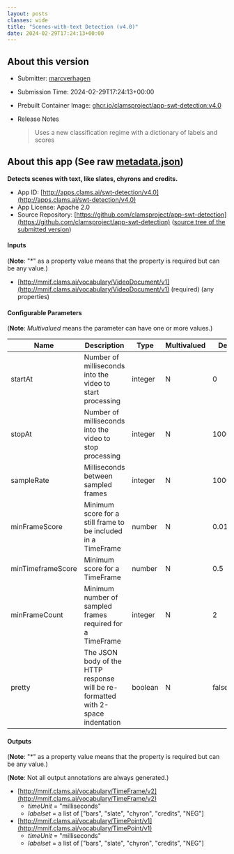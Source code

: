 ```yaml
---
layout: posts
classes: wide
title: "Scenes-with-text Detection (v4.0)"
date: 2024-02-29T17:24:13+00:00
---
```

## About this version

* Submitter: [marcverhagen](https://github.com/marcverhagen)
* Submission Time: 2024-02-29T17:24:13+00:00
* Prebuilt Container Image: [ghcr.io/clamsproject/app-swt-detection:v4.0](https://github.com/clamsproject/app-swt-detection/pkgs/container/app-swt-detection/v4.0)
* Release Notes

    > Uses a new classification regime with a dictionary of labels and scores

## About this app (See raw [metadata.json](metadata.json))

**Detects scenes with text, like slates, chyrons and credits.**

* App ID: [http://apps.clams.ai/swt-detection/v4.0](http://apps.clams.ai/swt-detection/v4.0)
* App License: Apache 2.0
* Source Repository: [https://github.com/clamsproject/app-swt-detection](https://github.com/clamsproject/app-swt-detection) ([source tree of the submitted version](https://github.com/clamsproject/app-swt-detection/tree/v4.0))


#### Inputs
(**Note**: "*" as a property value means that the property is required but can be any value.)

* [http://mmif.clams.ai/vocabulary/VideoDocument/v1](http://mmif.clams.ai/vocabulary/VideoDocument/v1)  (required)
(any properties)


#### Configurable Parameters
(**Note**: _Multivalued_ means the parameter can have one or more values.)

|Name|Description|Type|Multivalued|Default|Choices|
|----|-----------|----|-----------|-------|-------|
|startAt|Number of milliseconds into the video to start processing|integer|N|0||
|stopAt|Number of milliseconds into the video to stop processing|integer|N|10000000||
|sampleRate|Milliseconds between sampled frames|integer|N|1000||
|minFrameScore|Minimum score for a still frame to be included in a TimeFrame|number|N|0.01||
|minTimeframeScore|Minimum score for a TimeFrame|number|N|0.5||
|minFrameCount|Minimum number of sampled frames required for a TimeFrame|integer|N|2||
|pretty|The JSON body of the HTTP response will be re-formatted with 2-space indentation|boolean|N|false|**_`false`_**, `true`|


#### Outputs
(**Note**: "*" as a property value means that the property is required but can be any value.)

(**Note**: Not all output annotations are always generated.)

* [http://mmif.clams.ai/vocabulary/TimeFrame/v2](http://mmif.clams.ai/vocabulary/TimeFrame/v2) 
    * _timeUnit_ = "milliseconds"
    * _labelset_ = a list of ["bars", "slate", "chyron", "credits", "NEG"]
* [http://mmif.clams.ai/vocabulary/TimePoint/v1](http://mmif.clams.ai/vocabulary/TimePoint/v1) 
    * _timeUnit_ = "milliseconds"
    * _labelset_ = a list of ["bars", "slate", "chyron", "credits", "NEG"]
